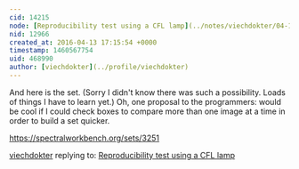 ```yaml
---
cid: 14215
node: [Reproducibility test using a CFL lamp](../notes/viechdokter/04-13-2016/reproducibility-test-using-a-cfl-lamp)
nid: 12966
created_at: 2016-04-13 17:15:54 +0000
timestamp: 1460567754
uid: 468990
author: [viechdokter](../profile/viechdokter)
---
```


And here is the set. (Sorry I didn't know there was such a possibility. Loads of things I have to learn yet.) Oh, one proposal to the programmers: would be cool if I could check boxes to compare more than one image at a time in order to build a set quicker.

https://spectralworkbench.org/sets/3251

[viechdokter](../profile/viechdokter) replying to: [Reproducibility test using a CFL lamp](../notes/viechdokter/04-13-2016/reproducibility-test-using-a-cfl-lamp)

